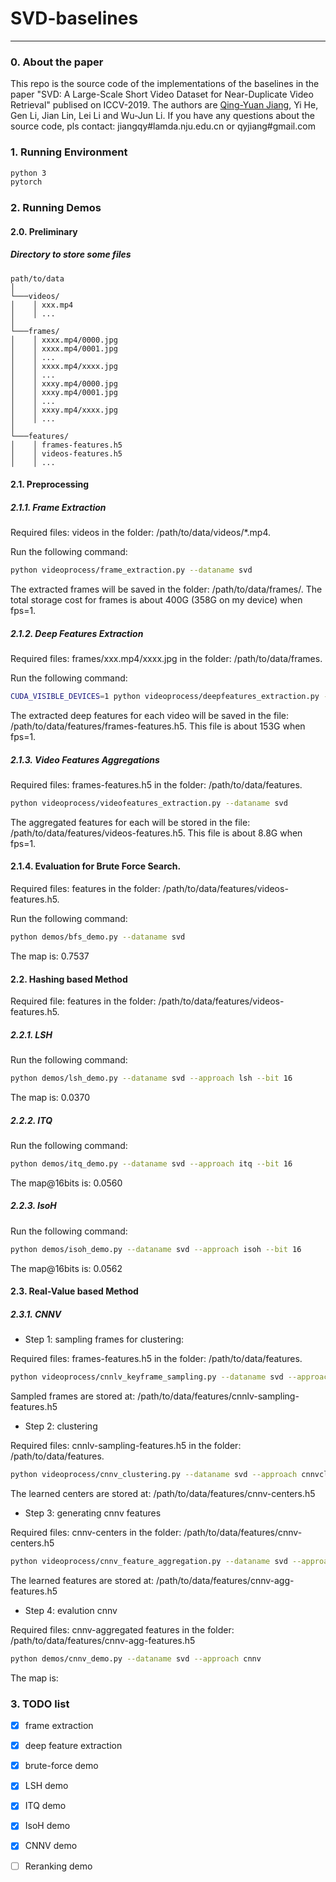 # SVD-baselines
---

### 0. About the paper

This repo is the source code of the implementations of the baselines in the paper "SVD: A Large-Scale Short Video Dataset for Near-Duplicate Video Retrieval" publised on ICCV-2019. The authors are [Qing-Yuan Jiang](http://lamda.nju.edu.cn/jiangqy), Yi He, Gen Li, Jian Lin, Lei Li and Wu-Jun Li. If you have any questions about the source code, pls contact: jiangqy#lamda.nju.edu.cn or qyjiang#gmail.com

### 1. Running Environment
```bash
python 3
pytorch
```

### 2. Running Demos
#### 2.0. Preliminary
##### Directory to store some files
```
path/to/data
│
└───videos/
│    │ xxx.mp4
│    │ ...
│
└───frames/
│    │ xxxx.mp4/0000.jpg
│    │ xxxx.mp4/0001.jpg
│    │ ...
│    │ xxxx.mp4/xxxx.jpg
│    │ ...
│    │ xxxy.mp4/0000.jpg
│    │ xxxy.mp4/0001.jpg
│    │ ...
│    │ xxxy.mp4/xxxx.jpg
│    │ ...
│
└───features/
│    │ frames-features.h5
│    │ videos-features.h5
│    │ ...
```

#### 2.1. Preprocessing
##### 2.1.1. Frame Extraction
Required files: videos in the folder: /path/to/data/videos/*.mp4.

Run the following command:
```bash
python videoprocess/frame_extraction.py --dataname svd
```
The extracted frames will be saved in the folder: /path/to/data/frames/. The total storage cost for frames is about 400G (358G on my device) when fps=1.
##### 2.1.2. Deep Features Extraction
Required files: frames/xxx.mp4/xxxx.jpg in the folder: /path/to/data/frames.

Run the following command:
```bash
CUDA_VISIBLE_DEVICES=1 python videoprocess/deepfeatures_extraction.py --dataname svd
```
The extracted deep features for each video will be saved in the file: /path/to/data/features/frames-features.h5. This file is about 153G when fps=1.
##### 2.1.3. Video Features Aggregations
Required files: frames-features.h5 in the folder: /path/to/data/features.
```bash
python videoprocess/videofeatures_extraction.py --dataname svd
```
The aggregated features for each will be stored in the file: /path/to/data/features/videos-features.h5. This file is about 8.8G when fps=1.
#### 2.1.4. Evaluation for Brute Force Search.
Required files: features in the folder: /path/to/data/features/videos-features.h5.

Run the following command:
```bash
python demos/bfs_demo.py --dataname svd
```

The map is: 0.7537
#### 2.2. Hashing based Method
Required file: features in the folder: /path/to/data/features/videos-features.h5.
##### 2.2.1. LSH
Run the following command:
```bash
python demos/lsh_demo.py --dataname svd --approach lsh --bit 16
```

The map is: 0.0370
##### 2.2.2. ITQ
Run the following command:
```bash
python demos/itq_demo.py --dataname svd --approach itq --bit 16
```

The map@16bits is: 0.0560
##### 2.2.3. IsoH
Run the following command:
```bash
python demos/isoh_demo.py --dataname svd --approach isoh --bit 16
```

The map@16bits is: 0.0562

#### 2.3. Real-Value based Method
##### 2.3.1. CNNV
+ Step 1: sampling frames for clustering:

Required files: frames-features.h5 in the folder: /path/to/data/features.

```bash
python videoprocess/cnnlv_keyframe_sampling.py --dataname svd --approach cfs
```

Sampled frames are stored at: /path/to/data/features/cnnlv-sampling-features.h5

+ Step 2: clustering

Required files: cnnlv-sampling-features.h5 in the folder: /path/to/data/features.

```bash
python videoprocess/cnnv_clustering.py --dataname svd --approach cnnvcluster
```

The learned centers are stored at: /path/to/data/features/cnnv-centers.h5

+ Step 3: generating cnnv features

Required files: cnnv-centers in the folder: /path/to/data/features/cnnv-centers.h5

```bash
python videoprocess/cnnv_feature_aggregation.py --dataname svd --approach cnnvfa
```

The learned features are stored at: /path/to/data/features/cnnv-agg-features.h5

+ Step 4: evalution cnnv

Required files: cnnv-aggregated features in the folder: /path/to/data/features/cnnv-agg-features.h5

```bash
python demos/cnnv_demo.py --dataname svd --approach cnnv
```

The map is:
### 3. TODO list
+ [x] frame extraction
+ [x] deep feature extraction
+ [x] brute-force demo
+ [x] LSH demo
+ [x] ITQ demo
+ [x] IsoH demo
+ [x] CNNV demo
+ [ ] Reranking demo

